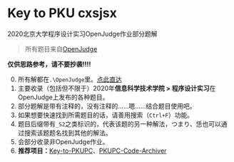 # Key to PKU cxsjsx

2020北京大学程序设计实习OpenJudge作业部分题解

> 所有题目来自[OpenJudge](http://cxsjsx.openjudge.cn/)

**仅供思路参考，请不要抄袭!!!!**

0. 所有解都在`.\OpenJudge`里。[点此直达](https://github.com/wr786/Key-to-PKU-cxsjsx/tree/master/OpenJudge)
1. 主要收录（包括但不限于）2020年**信息科学技术学院 > 程序设计实习**在OpenJudge上发布的各种题目。
2. 部分题解是带有注释的，没有注释的……嗯……结合题目使用吧。
3. 如果想要快速找到所需题目的话，请善用搜索（`Ctrl+F`）功能。
4. 题目后缀带有`_S2`之类标识的，代表该题的另一种解法，つまり、恁也可以通过搜索该题题名找到其他的解法。
5. 会部分收录非OpenJudge作业。
6. **推荐项目：**[Key-to-PKUPC](https://github.com/wr786/Key-to-PKUPC)、[PKUPC-Code-Archiver](https://github.com/wr786/PKUPC-Code-Archiver)

